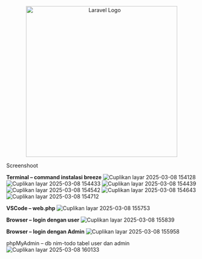 <p align="center"><a href="https://laravel.com" target="_blank"><img src="https://raw.githubusercontent.com/laravel/art/master/logo-lockup/5%20SVG/2%20CMYK/1%20Full%20Color/laravel-logolockup-cmyk-red.svg" width="400" alt="Laravel Logo"></a></p>

Screenshoot

**Terminal – command instalasi breeze**
![Cuplikan layar 2025-03-08 154128](https://github.com/user-attachments/assets/bbdb1b8d-644c-4e62-a7df-2b34d3015b57)
![Cuplikan layar 2025-03-08 154433](https://github.com/user-attachments/assets/bb2cbdb7-3887-4b90-94ca-e3bcb8270299)
![Cuplikan layar 2025-03-08 154439](https://github.com/user-attachments/assets/f2ee7530-ecab-430a-ade6-bd024c18c840)
![Cuplikan layar 2025-03-08 154542](https://github.com/user-attachments/assets/4e618ad8-b7e7-45c0-9d20-fd026a56bb14)
![Cuplikan layar 2025-03-08 154643](https://github.com/user-attachments/assets/af01a09f-4de4-443c-84a2-29389ddb6f86)
![Cuplikan layar 2025-03-08 154712](https://github.com/user-attachments/assets/52e9e491-9a12-4a1e-8346-1aa70851ec6e)

**VSCode – web.php**
![Cuplikan layar 2025-03-08 155753](https://github.com/user-attachments/assets/1baed19c-0e63-4fdb-be15-1c7234836651)

**Browser – login dengan user**
![Cuplikan layar 2025-03-08 155839](https://github.com/user-attachments/assets/ff3a578a-382f-44d5-a914-79a637b6213a)

**Browser – login dengan Admin**
![Cuplikan layar 2025-03-08 155958](https://github.com/user-attachments/assets/6c1c0e0c-9ac3-4c4d-8816-8bddb8fafa2a)

phpMyAdmin – db nim-todo tabel user dan admin
![Cuplikan layar 2025-03-08 160133](https://github.com/user-attachments/assets/fa224d97-044f-4179-bdf0-82a562b747ba)
